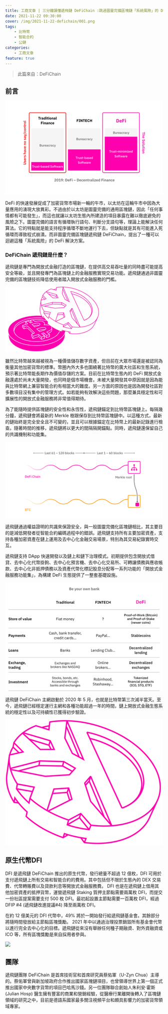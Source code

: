 ```yaml
---
title: 工商文章 | 三分鐘讀懂遞飛鏈 DeFiChain :跳過圖靈完備區塊鏈「系統風險」的 DeFi 解決方案
date: 2021-11-22 09:30:00
cover: /img/2021-11-22-defichain/001.png
tags:
    - 比特幣
    - 智能合約
    - 公鏈
categories:
    - 工商文章
feature: true
---
```


> 此篇來自：DeFiChain 

## 前言

<img src="/img/2021-11-22-defichain/002.png">

DeFi 的快速發展促成了加密貨幣市場新一輪的牛市，以太坊在這輪牛市中因為大量應用的湧現大放異彩。不過由於以太坊是圖靈完備的通用區塊鏈，因此「任何事情都有可能發生」，而這也就讓以太坊生態內所建造的項目暴露在難以徹底避免的風險之下。圖靈完備的語言有循環執行語句、判斷分支語句等，理論上能解決任何算法。它的特點就是能支持程序循環不斷地運行下去，但缺點就是其有可能進入死循環而導致程式崩潰。而非圖靈完備區塊鏈遞飛鏈 DeFiChain，提出了一種可以迴避這種「系統風險」的 DeFi 解決方案。

### DeFiChain 遞飛鏈是什麼？

遞飛鏈是專門為開放式金融打造的區塊鏈，在提供高交易吞吐量的同時盡可能提高安全等級，並且開發專門為區塊鏈上的金融服務實現交易功能。遞飛鏈通過非圖靈完備的區塊鏈技術降低使用者踏入開放式金融服務的門檻。

<img src="/img/2021-11-22-defichain/003.png">

雖然比特幣越來越被視為一種價值儲存數字資產，但目前在大眾市場還是被認同為衡量其他加密貨幣的標準。幣圈內外大多也圍繞著比特幣的廣大社區和生態系統，預示著比特幣能長期作為價值存儲的方案。目前在比特幣生態內的 DeFi 開放式金融還處於尚未大量開發，也同時是個市場機會。未被大量開發其中原因就是因為能與比特幣網上兼容智能合約有相當大的難度。另一方面的原因也是因為開發社區對多數項目沒有集中的管理方式。如若能夠有效解決這些問題，那麼兼具穩定性和可擴展性的開放式金融服務將非常值得期待。

為了能隨時提供區塊鏈的安全性和永恆性，遞飛鏈錨定到比特幣區塊鏈上。每隔幾分鐘，遞飛鏈會將最新的 Merkle 樹跟保存到比特幣區塊鏈中。以這種方式，最新的鏈始終是完全安全且不可變的，並且可以根據錨定在比特幣上的最新記錄進行檢查。隨著時間的推移，遞飛鏈將以更大的間隔隔開錨點。同時，遞飛鏈還保留自己的共識機制和功能集。

<img src="/img/2021-11-22-defichain/004.png">

遞飛鏈通過權益證明的共識來保證安全，與一般圖靈完備化區塊鏈相比，其主要目的是減低開發者從智能合約編碼過程中的錯誤。遞飛鏈支持所有主要加密資產，支持各種加密資產在鏈上運用及去中心化金融交易場景，特別為其交易紀錄實時交互。

遞飛鏈支持 DApp 快速開發以及鏈上和鏈下治理模式。初期提供包含開放式借貸、去中心化代幣掛鉤、去中心化預言機、去中心化交易所、可轉讓債務與應收帳款、去中心化非抵押債務以及資產代幣化標記股息分配等一系列功能的「開放式金融服務功能集」，為構建 DeFi 生態提供了一整套基礎設施。

<img src="/img/2021-11-22-defichain/005.png">

遞飛鏈 DeFiChain 主網啟動於 2020 年 5 月，也就是比特幣第三次減半當天。至今，遞飛鏈已經穩定運行主網和各種功能超過一年的時間，鏈上開放式金融生態系統的穩定性以及可持續性已獲得初步驗證。

<img src="/img/2021-11-22-defichain/006.png">

## 原生代幣DFI

DFI 是遞飛鏈 DeFiChain 推出的原生代幣，發行總量不超過 12 億枚，DFI 可用於支付遞飛鏈上所有交易和智能合約的費用。其中包括但不限於生態內的 DEX 交易費、代幣轉賬費以及貸款利息等開放式金融服務費。 DFI 也是在遞飛鏈上借用其他加密資產的抵押貨幣，運營遞飛鏈 Staking 質押主節點需要兩萬枚 DFI，而提交一份社區提案需要支付 500 枚 DFI。最初起設置主節點需要一百萬枚 DFI，經過 DFIP #4 (遞飛鏈改進提議#4) 降至兩萬枚 DFI。

在約 12 億美元的 DFI 代幣中，49% 將於一開始發行給遞飛鏈基金會。其餘部分將隨時間發放給主節點區塊獎勵。 2021 年中以通過治理投票銷毀所有基金會代幣以進行完全去中心化的目標。遞飛鏈從來沒有舉辦任何種子期融資、對外資融資或 ICO 等，所有區塊獎勵是來自採用者參與。

<img src="/img/2021-11-22-defichain/007.png">

## 團隊

遞飛鏈團隊 DeFiChain 是首席技術官和首席研究員蔡佑軍（U-Zyn Chua）主導的。蔡佑軍曾與新加坡政府合作推出國家區塊鏈項目，也曾領導世界上第一個正式推出國家中央數字貨幣的項目巴哈馬沙錢。另一位團隊聯合創始人朱利安·霍斯 (Julian Hosp) 醫生擁有豐富的商業和營銷經驗，從醫療行業離開後轉入了區塊鏈領域的研究之中，目前是德語系國家最多關注視頻平台和頗具影響力的加密貨幣領域專家。





